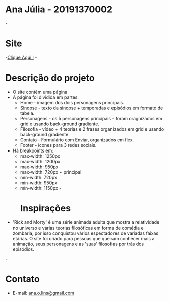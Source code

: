 # Ana Júlia - 20191370002
-<h1>Site</h1>
  -<a href="https://anajulia29.github.io/projlm.github.io/site/" target="_blank">Clique Aqui !</a>
-<h1>Descrição do projeto</h1>
  - O site contém uma página
  - A página foi dividida em partes:
      - Home - imagem dos dois personagens principais. 
      - Sinopse - texto da sinopse + temporadas e episódios em formato de tabela.
      - Personagens - os 5 personagens principais - foram oragnizados em grid e usando back-ground gradiente. 
      - Filosofia - vídeo + 4 teorias e 2 frases organizados em grid e usando back-ground gradiente.
      - Contato - Formulário com Enviar, organizados em flex.
      - Footer - ícones para 3 redes sociais.
  - Há breakpoints em:
      - max-width: 1250px
      - max-width: 1200px
      - max-width: 950px
      - max-width: 720px ~ principal
      - mín-width: 720px
      - mín-width: 950px
      - mín-width: 1150px
-<h1>Inspirações</h1>
  - 'Rick and Morty' é uma série animada adulta que mostra a relatividade no universo e várias teorias filosóficas em forma de comédia e zombaria, por isso conquistou vários espectadores de variadas faixas etárias. O site foi criado para pessoas que queiram conhecer mais a animação, seus personagens e as 'suas' filosofias por trás dos episódios.

-<h1>Contato</h1>
  - E-mail:  ana.o.lins@gmail.com
